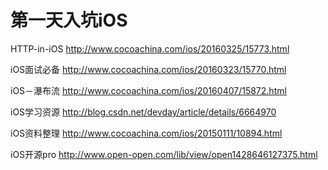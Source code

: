 # 第一天入坑iOS
HTTP-in-iOS  http://www.cocoachina.com/ios/20160325/15773.html

iOS面试必备 http://www.cocoachina.com/ios/20160323/15770.html

iOS－瀑布流 http://www.cocoachina.com/ios/20160407/15872.html

iOS学习资源  http://blog.csdn.net/devday/article/details/6664970

iOS资料整理  http://www.cocoachina.com/ios/20150111/10894.html

iOS开源pro http://www.open-open.com/lib/view/open1428646127375.html
